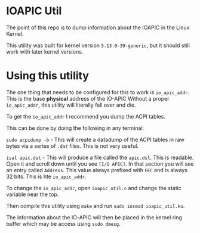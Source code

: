 # IOAPIC Util
The point of this repo is to dump information about the IOAPIC in the Linux Kernel.

This utility was built for kernel version `5.13.0-39-generic`, but it should still work with later kernel versions.

# Using this utility

The one thing that needs to be configured for this to work is `io_apic_addr`. This is the base **physical** address of the IO-APIC
Without a proper `io_apic_addr`, this utility will literally fall over and die. 

To get the `io_apic_addr` I recommend you dump the ACPI tables. 

This can be done by doing the following in any terminal:

`sudo acpidump -b` - This will create a datadump of the ACPI tables in raw bytes via a series of `.dat` files. This is not very useful. 

`isal apic.dat` - This will produce a file called the `apic.dsl`. This is readable. Open it and scroll down until you see `[I/O APIC]`. In that section you will see an entry called `Address`. This value always prefixed with `FEC` and is always 32 bits. This is hte `io_apic_addr`. 

To change the `io_apic_addr`, open `ioapic_util.c` and change the static variable near the top.

Then compile this utility using `make` and run `sudo insmod ioapic_util.ko`.

The information about the IO-APIC will then be placed in the kernel ring buffer which may be access using `sudo dmesg`.